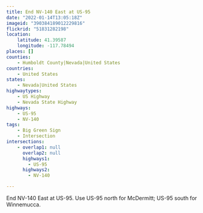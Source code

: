 ```yaml
---
title: End NV-140 East at US-95
date: "2022-01-14T13:05:18Z"
imageid: "390384189012229816"
flickrid: "51831282198"
location:
    latitude: 41.39587
    longitude: -117.78494
places: []
counties:
    - Humboldt County|Nevada|United States
countries:
    - United States
states:
    - Nevada|United States
highwaytypes:
    - US Highway
    - Nevada State Highway
highways:
    - US-95
    - NV-140
tags:
    - Big Green Sign
    - Intersection
intersections:
    - overlap1: null
      overlap2: null
      highways1:
        - US-95
      highways2:
        - NV-140

---
```

End NV-140 East at US-95.  Use US-95 north for McDermitt; US-95 south for Winnemucca.